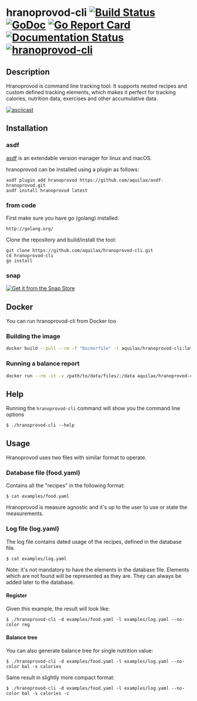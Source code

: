 # hranoprovod-cli [![Build Status](https://travis-ci.org/aquilax/hranoprovod-cli.svg?branch=master)](https://travis-ci.org/aquilax/hranoprovod-cli) [![GoDoc](https://godoc.org/github.com/aquilax/hranoprovod-cli?status.svg)](https://godoc.org/github.com/aquilax/hranoprovod-cli) [![Go Report Card](https://goreportcard.com/badge/github.com/aquilax/hranoprovod-cli)](https://goreportcard.com/report/github.com/aquilax/hranoprovod-cli) [![Documentation Status](https://readthedocs.org/projects/hranoprovod/badge/?version=latest)](https://hranoprovod.readthedocs.io/en/latest/?badge=latest) [![hranoprovod-cli](https://snapcraft.io/hranoprovod-cli/badge.svg)](https://snapcraft.io/hranoprovod-cli)

## Description

Hranoprovod is command line tracking tool. It supports nested recipes and custom defined tracking elements, which makes it perfect for tracking calories, nutrition data, exercises and other accumulative data.

[![asciicast](https://asciinema.org/a/257200.svg)](https://asciinema.org/a/257200)

## Installation

### asdf

[asdf](https://github.com/asdf-vm/asdf) is an extendable version manager for linux and macOS.

hranoprovod can be installed using a plugin as follows:

    asdf plugin add hranoprovod https://github.com/aquilax/asdf-hranoprovod.git
    asdf install hranoprovod latest

### from code

First make sure you have go (golang) installed.

    http://golang.org/

Clone the repository and build/install the tool:

    git clone https://github.com/aquilax/hranoprovod-cli.git
    cd hranoprovod-cli
    go install

### snap

[![Get it from the Snap Store](https://snapcraft.io/static/images/badges/en/snap-store-black.svg)](https://snapcraft.io/hranoprovod-cli)

## Docker

You can run hranoprovod-cli from Docker too

### Building the image

```sh
docker build --pull --rm -f "Dockerfile" -t aquilax/hranoprovod-cli:latest .
```

### Running a balance report

```sh
docker run --rm -it -v /path/to/data/files/:/data aquilax/hranoprovod-cli:latest -d /data/food.yaml -l /data/log.yaml bal
```

## Help

Running the `hranoprovod-cli` command will show you the command line options

`$ ./hranoprovod-cli --help`

## Usage

Hranoprovod uses two files with similar format to operate.

### Database file (food.yaml)

Contains all the "recipes" in the following format:

`$ cat examples/food.yaml`

Hranoprovod is measure agnostic and it's up to the user to use or state the measurements.

### Log file (log.yaml)

The log file contains dated usage of the recipes, defined in the database file.

`$ cat examples/log.yaml`

Note: it's not mandatory to have the elements in the database file. Elements which are not found will be represented as they are. They can always be added later to the database.

#### Register

Given this example, the result will look like:

`$ ./hranoprovod-cli -d examples/food.yaml -l examples/log.yaml --no-color reg`

#### Balance tree

You can also generate balance tree for single nutrition value:

`$ ./hranoprovod-cli -d examples/food.yaml -l examples/log.yaml --no-color bal -s calories`

Same result in slightly more compact format:

`$ ./hranoprovod-cli -d examples/food.yaml -l examples/log.yaml --no-color bal -s calories -c`
